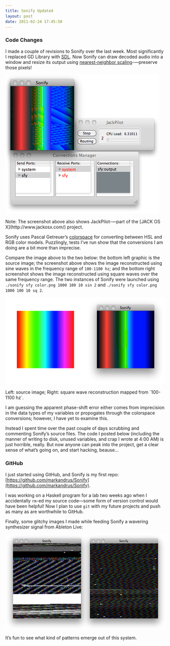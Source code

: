 ```yaml
---
title: Sonify Updated
layout: post
date: 2011-02-24 17:45:50
---
```

### Code Changes
I made a couple of revisions to Sonify over the last week. Most significantly I replaced GD Library with [SDL](http://www.libsdl.org/). Now Sonify can draw decoded audio into a window and resize its output using [nearest-neighbor scaling](http://www.libsdl.org/libraries.php?match_id=1714.)-—preserve those pixels!

<div class="caption">
<img src="/i/sonify.png" alt="Sonify with JackPilot" />
<p>Note: The screenshot above also shows JackPilot-—part of the [JACK OS X](http://www.jackosx.com/) project.</p>
</div>

Sonify uses Pascal Getreuer’s [colorspace](http://www.math.ucla.edu/~getreuer/colorspace.html) for converting between HSL and RGB color models. Puzzlingly, tests I’ve run show that the conversions I am doing are a bit more than imprecise.

Compare the image above to the two below: the bottom left graphic is the source image; the screenshot above shows the image reconstructed using sine waves in the frequency range of `100-1100 hz`; and the bottom right screenshot shows the image reconstructed using square waves over the same frequency range. The two instances of Sonify were launched using `./sonify sfy color.png 1000 100 10 sin 2` and `./sonify sfy color.png 1000 100 10 sq 2`.

<div class="caption">
<img src="/i/sonify_compare.png" alt="Left: source image; Right: square wave reconstruction mapped from 100-1100 hz." />
<p>Left: source image; Right: square wave reconstruction mapped from `100-1100 hz`.</p>
</div>

I am guessing the apparent phase-shift error either comes from imprecision in the data types of my variables or propogates through the colorspace conversions; however, I have yet to examine this.

Instead I spent time over the past couple of days scrubbing and commenting Sonify’s source files. The code I posted below (including the manner of writing to disk, unused variables, and crap I wrote at 4:00 AM) is just horrible, really. But now anyone can peak into the project, get a clear sense of what’s going on, and start hacking, beause...

### GitHub
I just started using GitHub, and Sonify is my first repo: [https://github.com/markandrus/Sonify](https://github.com/markandrus/Sonify).

I was working on a Haskell program for a lab two weeks ago when I accidentally `rm`-ed my source code—some form of version control would have been helpful! Now I plan to use `git` with my future projects and push as many as are worthwhile to GitHub.

Finally, some glitchy images I made while feeding Sonify a wavering synthesizer signal from Ableton Live:

<img src="/i/sonify_synth.png" alt="Sonify glitches" />

It’s fun to see what kind of patterns emerge out of this system.
